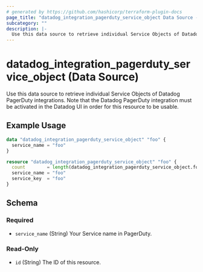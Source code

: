```yaml
---
# generated by https://github.com/hashicorp/terraform-plugin-docs
page_title: "datadog_integration_pagerduty_service_object Data Source - terraform-provider-datadog"
subcategory: ""
description: |-
  Use this data source to retrieve individual Service Objects of Datadog PagerDuty integrations. Note that the Datadog PagerDuty integration must be activated in the Datadog UI in order for this resource to be usable.
---
```


# datadog_integration_pagerduty_service_object (Data Source)

Use this data source to retrieve individual Service Objects of Datadog PagerDuty integrations. Note that the Datadog PagerDuty integration must be activated in the Datadog UI in order for this resource to be usable.

## Example Usage

```terraform
data "datadog_integration_pagerduty_service_object" "foo" {
  service_name = "foo"
}

resource "datadog_integration_pagerduty_service_object" "foo" {
  count        = length(datadog_integration_pagerduty_service_object.foo) > 0 ? 1 : 0
  service_name = "foo"
  service_key  = "foo"
}
```

<!-- schema generated by tfplugindocs -->
## Schema

### Required

- `service_name` (String) Your Service name in PagerDuty.

### Read-Only

- `id` (String) The ID of this resource.


